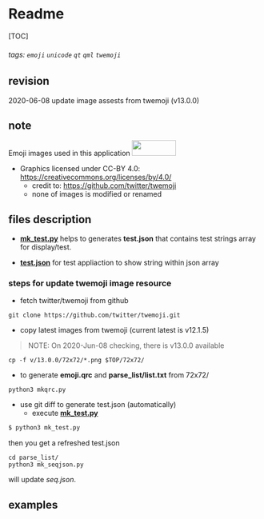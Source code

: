 # Readme

[TOC]

###### tags: ```emoji``` ```unicode``` ```qt``` ```qml``` ```twemoji```

## revision

2020-06-08 update image assests from twemoji (v13.0.0)

## note

Emoji images used in this application <img src="https://mirrors.creativecommons.org/presskit/buttons/88x31/png/by.png" width=88 height=31>
- Graphics licensed under CC-BY 4.0: https://creativecommons.org/licenses/by/4.0/
    - credit to: https://github.com/twitter/twemoji
    - none of images is modified or renamed

## files description

- **[mk_test.py](./mk_test.py)** helps to generates **test.json** that contains test strings array for display/test.

- **[test.json](./test.json)** for test appliaction to show string within json array

### steps for update twemoji image resource

* fetch twitter/twemoji from github
```
git clone https://github.com/twitter/twemoji.git
```

* copy latest images from twemoji (current latest is v12.1.5)
> NOTE: On 2020-Jun-08 checking, there is v13.0.0 available
```
cp -f v/13.0.0/72x72/*.png $TOP/72x72/
```

* to generate **emoji.qrc** and **parse_list/list.txt** from 72x72/
```
python3 mkqrc.py
```

* use git diff to generate test.json (automatically)
    * execute **[mk_test.py](./mk_test.py)**
```bash
$ python3 mk_test.py
```
then you get a refreshed test.json

```base
cd parse_list/
python3 mk_seqjson.py
```

will update *seq.json*.

## examples

